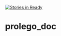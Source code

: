 [![Stories in Ready](https://badge.waffle.io/Prolego/prolego_doc.png?label=ready&title=Ready)](https://waffle.io/Prolego/prolego_doc)
# prolego_doc
